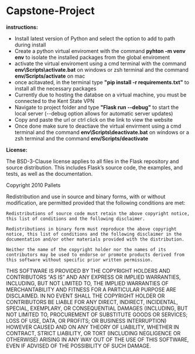 # Capstone-Project

**instructions:**

- Install latest version of Python and select the option to add to path during install
- Create a python virtual enviroment with the command **pyhton -m venv env** to isolate the installed packages from the global enviroment
- activate the virtual enviroment using a cmd terminal with the command **env\Scripts\activate.bat** on windows or zsh terminal and the command **env/Scripts/activate** on mac
- once acitavated, in the terminal type **"pip install -r requirements.txt"** to install all the necessary packages
- Currently due to hosting the databse on a virtual machine, you must be connected to the Kent State VPN
- Navigate to project folder and type **"Flask run --debug"** to start the local server (--debug option allows for automatic server updates)
- Copy and paste the url or ctrl click on the link to view the website
- Once done make sure to deactiave the virtual envirment using a cmd terminal and the command **env\Scripts\deactivate.bat** on windows or a zsh terminal and the command **env/Scripts/deactivate**

**License:**

The BSD-3-Clause license applies to all files in the Flask repository and source distribution. This includes Flask’s source code, the examples, and tests, as well as the documentation.

Copyright 2010 Pallets

Redistribution and use in source and binary forms, with or without modification, are permitted provided that the following conditions are met:

    Redistributions of source code must retain the above copyright notice, this list of conditions and the following disclaimer.

    Redistributions in binary form must reproduce the above copyright notice, this list of conditions and the following disclaimer in the documentation and/or other materials provided with the distribution.

    Neither the name of the copyright holder nor the names of its contributors may be used to endorse or promote products derived from this software without specific prior written permission.

THIS SOFTWARE IS PROVIDED BY THE COPYRIGHT HOLDERS AND CONTRIBUTORS “AS IS” AND ANY EXPRESS OR IMPLIED WARRANTIES, INCLUDING, BUT NOT LIMITED TO, THE IMPLIED WARRANTIES OF MERCHANTABILITY AND FITNESS FOR A PARTICULAR PURPOSE ARE DISCLAIMED. IN NO EVENT SHALL THE COPYRIGHT HOLDER OR CONTRIBUTORS BE LIABLE FOR ANY DIRECT, INDIRECT, INCIDENTAL, SPECIAL, EXEMPLARY, OR CONSEQUENTIAL DAMAGES (INCLUDING, BUT NOT LIMITED TO, PROCUREMENT OF SUBSTITUTE GOODS OR SERVICES; LOSS OF USE, DATA, OR PROFITS; OR BUSINESS INTERRUPTION) HOWEVER CAUSED AND ON ANY THEORY OF LIABILITY, WHETHER IN CONTRACT, STRICT LIABILITY, OR TORT (INCLUDING NEGLIGENCE OR OTHERWISE) ARISING IN ANY WAY OUT OF THE USE OF THIS SOFTWARE, EVEN IF ADVISED OF THE POSSIBILITY OF SUCH DAMAGE.
